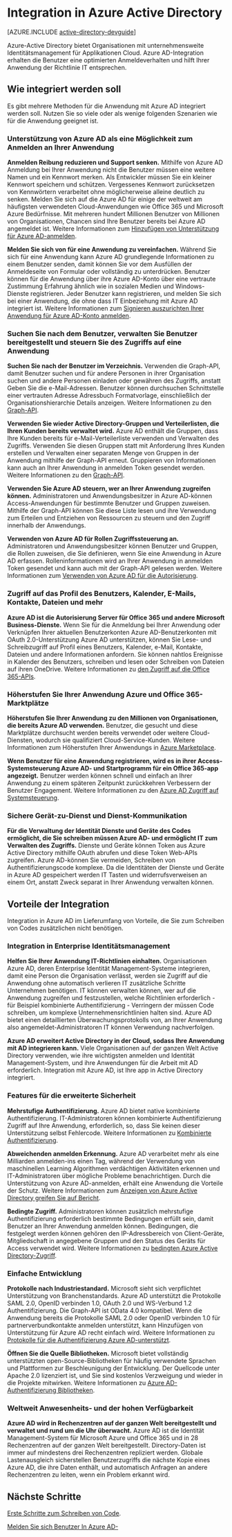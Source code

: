 <properties
   pageTitle="Vorgehensweise zur Integration mit Azure-Active Directory | Microsoft Azure"
   description="Ein Leitfaden zum Vorteile und Ressourcen für die Integration mit Azure Active Directory."
   services="active-directory"
   documentationCenter="dev-center-name"
   authors="bryanla"
   manager="mbaldwin"
   editor=""/>

<tags
   ms.service="active-directory"
   ms.devlang="na"
   ms.topic="article"
   ms.tgt_pltfrm="na"
   ms.workload="identity"
   ms.date="09/16/2016"
   ms.author="mbaldwin"/>

# <a name="integrating-with-azure-active-directory"></a>Integration in Azure Active Directory

[AZURE.INCLUDE [active-directory-devguide](../../../includes/active-directory-devguide.md)]

Azure-Active Directory bietet Organisationen mit unternehmensweite Identitätsmanagement für Applikationen Cloud.  Azure AD-Integration erhalten die Benutzer eine optimierten Anmeldeverhalten und hilft Ihrer Anwendung der Richtlinie IT entsprechen.

## <a name="how-to-integrate"></a>Wie integriert werden soll

Es gibt mehrere Methoden für die Anwendung mit Azure AD integriert werden soll.  Nutzen Sie so viele oder als wenige folgenden Szenarien wie für die Anwendung geeignet ist.

### <a name="support-azure-ad-as-a-way-to-sign-in-to-your-application"></a>Unterstützung von Azure AD als eine Möglichkeit zum Anmelden an Ihrer Anwendung

**Anmelden Reibung reduzieren und Support senken.** Mithilfe von Azure AD Anmeldung bei Ihrer Anwendung nicht die Benutzer müssen eine weitere Namen und ein Kennwort merken.  Als Entwickler müssen Sie ein kleiner Kennwort speichern und schützen.  Vergessenes Kennwort zurücksetzen von Kennwörtern verarbeitet ohne möglicherweise alleine deutlich zu senken.  Melden Sie sich auf die Azure AD für einige der weltweit am häufigsten verwendeten Cloud-Anwendungen wie Office 365 und Microsoft Azure Bedürfnisse.  Mit mehreren hundert Millionen Benutzer von Millionen von Organisationen, Chancen sind Ihre Benutzer bereits bei Azure AD angemeldet ist.  Weitere Informationen zum [Hinzufügen von Unterstützung für Azure AD-anmelden](../active-directory-authentication-scenarios.md).

**Melden Sie sich von für eine Anwendung zu vereinfachen.**  Während Sie sich für eine Anwendung kann Azure AD grundlegende Informationen zu einem Benutzer senden, damit können Sie vor dem Ausfüllen der Anmeldeseite von Formular oder vollständig zu unterdrücken.  Benutzer können für die Anwendung über ihre Azure AD-Konto über eine vertraute Zustimmung Erfahrung ähnlich wie in sozialen Medien und Windows-Dienste registrieren.  Jeder Benutzer kann registrieren, und melden Sie sich bei einer Anwendung, die ohne dass IT Einbeziehung mit Azure AD integriert ist.  Weitere Informationen zum [Signieren auszurichten Ihrer Anwendung für Azure AD-Konto anmelden](../../app-service-mobile/app-service-mobile-how-to-configure-active-directory-authentication.md).

### <a name="browse-for-users-manage-user-provisioning-and-control-access-to-your-application"></a>Suchen Sie nach dem Benutzer, verwalten Sie Benutzer bereitgestellt und steuern Sie des Zugriffs auf eine Anwendung

**Suchen Sie nach der Benutzer im Verzeichnis.**  Verwenden die Graph-API, damit Benutzer suchen und für andere Personen in ihrer Organisation suchen und andere Personen einladen oder gewähren des Zugriffs, anstatt Geben Sie die e-Mail-Adressen.  Benutzer können durchsuchen Schnittstelle einer vertrauten Adresse Adressbuch Formatvorlage, einschließlich der Organisationshierarchie Details anzeigen.  Weitere Informationen zu den [Graph-API](../active-directory-graph-api.md).

**Verwenden Sie wieder Active Directory-Gruppen und Verteilerlisten, die Ihren Kunden bereits verwaltet wird.**  Azure AD enthält die Gruppen, dass Ihre Kunden bereits für e-Mail-Verteilerliste verwenden und Verwalten des Zugriffs.  Verwenden Sie diesen Gruppen statt mit Anforderung Ihres Kunden erstellen und Verwalten einer separaten Menge von Gruppen in der Anwendung mithilfe der Graph-API erneut.  Gruppieren von Informationen kann auch an Ihrer Anwendung in anmelden Token gesendet werden.  Weitere Informationen zu den [Graph-API](../active-directory-graph-api.md).

**Verwenden Sie Azure AD steuern, wer an Ihrer Anwendung zugreifen können.**  Administratoren und Anwendungsbesitzer in Azure AD-können Access-Anwendungen für bestimmte Benutzer und Gruppen zuweisen.  Mithilfe der Graph-API können Sie diese Liste lesen und ihre Verwendung zum Erteilen und Entziehen von Ressourcen zu steuern und den Zugriff innerhalb der Anwendungs.

**Verwenden von Azure AD für Rollen Zugriffssteuerung an.**  Administratoren und Anwendungsbesitzer können Benutzer und Gruppen, die Rollen zuweisen, die Sie definieren, wenn Sie eine Anwendung in Azure AD erfassen.  Rolleninformationen wird an Ihrer Anwendung in anmelden Token gesendet und kann auch mit der Graph-API gelesen werden.  Weitere Informationen zum [Verwenden von Azure AD für die Autorisierung](http://blogs.technet.com/b/ad/archive/2014/12/18/azure-active-directory-now-with-group-claims-and-application-roles.aspx).

### <a name="get-access-to-users-profile-calendar-email-contacts-files-and-more"></a>Zugriff auf das Profil des Benutzers, Kalender, E-Mails, Kontakte, Dateien und mehr

**Azure AD ist die Autorisierung Server für Office 365 und andere Microsoft Business-Dienste.**  Wenn Sie für die Anmeldung bei Ihrer Anwendung oder Verknüpfen Ihrer aktuellen Benutzerkonten Azure AD-Benutzerkonten mit OAuth 2.0-Unterstützung Azure AD unterstützen, können Sie Lese- und Schreibzugriff auf Profil eines Benutzers, Kalender, e-Mail, Kontakte, Dateien und andere Informationen anfordern.  Sie können nahtlos Ereignisse in Kalender des Benutzers, schreiben und lesen oder Schreiben von Dateien auf ihren OneDrive.  Weitere Informationen zu [den Zugriff auf die Office 365-APIs](https://msdn.microsoft.com/office/office365/howto/platform-development-overview).

### <a name="promote-your-application-in-the-azure-and-office-365-marketplaces"></a>Höherstufen Sie Ihrer Anwendung Azure und Office 365-Marktplätze

**Höherstufen Sie Ihrer Anwendung zu den Millionen von Organisationen, die bereits Azure AD verwenden.**  Benutzer, die gesucht und diese Marktplätze durchsucht werden bereits verwendet oder weitere Cloud-Diensten, wodurch sie qualifiziert Cloud-Service-Kunden.  Weitere Informationen zum Höherstufen Ihrer Anwendungs in [Azure Marketplace](https://azure.microsoft.com/marketplace/partner-program/).

**Wenn Benutzer für eine Anwendung registrieren, wird es in ihrer Access-Systemsteuerung Azure AD- und Startprogramm für ein Office 365-app angezeigt.**  Benutzer werden können schnell und einfach an Ihrer Anwendung zu einem späteren Zeitpunkt zurückkehren Verbessern der Benutzer Engagement.  Weitere Informationen zu den [Azure AD Zugriff auf Systemsteuerung](../active-directory-saas-access-panel-introduction.md).

### <a name="secure-device-to-service-and-service-to-service-communication"></a>Sichere Gerät-zu-Dienst und Dienst-Kommunikation

**Für die Verwaltung der Identität Dienste und Geräte des Codes ermöglicht, die Sie schreiben müssen Azure AD- und ermöglicht IT zum Verwalten des Zugriffs.**  Dienste und Geräte können Token aus Azure Active Directory mithilfe OAuth abrufen und diese Token Web-APIs zugreifen.  Azure AD-können Sie vermeiden, Schreiben von Authentifizierungscode komplexe.  Da die Identitäten der Dienste und Geräte in Azure AD gespeichert werden IT Tasten und widerrufsverweisen an einem Ort, anstatt Zweck separat in Ihrer Anwendung verwalten können.

## <a name="benefits-of-integration"></a>Vorteile der Integration

Integration in Azure AD im Lieferumfang von Vorteile, die Sie zum Schreiben von Codes zusätzlichen nicht benötigen.

### <a name="integration-with-enterprise-identity-management"></a>Integration in Enterprise Identitätsmanagement

**Helfen Sie Ihrer Anwendung IT-Richtlinien einhalten.**  Organisationen Azure AD, deren Enterprise Identität Management-Systeme integrieren, damit eine Person die Organisation verlässt, werden sie Zugriff auf die Anwendung ohne automatisch verlieren IT zusätzliche Schritte Unternehmen benötigen.  IT können verwalten können, wer auf die Anwendung zugreifen und festzustellen, welche Richtlinien erforderlich - für Beispiel kombinierte Authentifizierung - Verringern der müssen Code schreiben, um komplexe Unternehmensrichtlinien halten sind.  Azure AD bietet einen detaillierten Überwachungsprotokolls von, an Ihrer Anwendung also angemeldet-Administratoren IT können Verwendung nachverfolgen.

**Azure AD erweitert Active Directory in der Cloud, sodass Ihre Anwendung mit AD integrieren kann.**  Viele Organisationen auf der ganzen Welt Active Directory verwenden, wie ihre wichtigsten anmelden und Identität Management-System, und ihre Anwendungen für die Arbeit mit AD erforderlich.  Integration mit Azure AD, ist Ihre app in Active Directory integriert.

### <a name="advanced-security-features"></a>Features für die erweiterte Sicherheit

**Mehrstufige Authentifizierung.**  Azure AD bietet native kombinierte Authentifizierung.  IT-Administratoren können kombinierte Authentifizierung Zugriff auf Ihre Anwendung, erforderlich, so, dass Sie keinen dieser Unterstützung selbst Fehlercode.  Weitere Informationen zu [Kombinierte Authentifizierung](https://azure.microsoft.com/documentation/services/multi-factor-authentication/).

**Abweichenden anmelden Erkennung.**  Azure AD verarbeitet mehr als eine Milliarden anmelden-ins einen Tag, während der Verwendung von maschinellen Learning Algorithmen verdächtigen Aktivitäten erkennen und IT-Administratoren über mögliche Probleme benachrichtigen.  Durch die Unterstützung von Azure AD-anmelden, erhält eine Anwendung die Vorteile der Schutz. Weitere Informationen zum [Anzeigen von Azure Active Directory greifen Sie auf Bericht](../active-directory-view-access-usage-reports.md).

**Bedingte Zugriff.**  Administratoren können zusätzlich mehrstufige Authentifizierung erforderlich bestimmte Bedingungen erfüllt sein, damit Benutzer an Ihrer Anwendung anmelden können.  Bedingungen, die festgelegt werden können gehören den IP-Adressbereich von Client-Geräte, Mitgliedschaft in angegebene Gruppen und den Status des Geräts für Access verwendet wird.  Weitere Informationen zu [bedingten Azure Active Directory-Zugriff](../active-directory-conditional-access.md).

### <a name="easy-development"></a>Einfache Entwicklung

**Protokolle nach Industriestandard.**  Microsoft sieht sich verpflichtet Unterstützung von Branchenstandards.  Azure AD unterstützt die Protokolle SAML 2.0, OpenID verbinden 1.0, OAuth 2.0 und WS-Verbund 1.2 Authentifizierung.  Die Graph-API ist OData 4.0 kompatibel.  Wenn die Anwendung bereits die Protokolle SAML 2.0 oder OpenID verbinden 1.0 für partnerverbundkontakte anmelden unterstützt, kann Hinzufügen von Unterstützung für Azure AD recht einfach wird.  Weitere Informationen zu [Protokolle für die Authentifizierung Azure AD-unterstützt](../active-directory-authentication-protocols.md).

**Öffnen Sie die Quelle Bibliotheken.**  Microsoft bietet vollständig unterstützten open-Source-Bibliotheken für häufig verwendete Sprachen und Plattformen zur Beschleunigung der Entwicklung.  Der Quellcode unter Apache 2.0 lizenziert ist, und Sie sind kostenlos Verzweigung und wieder in die Projekte mitwirken.  Weitere Informationen zu [Azure AD-Authentifizierung Bibliotheken](../active-directory-authentication-libraries.md).

### <a name="worldwide-presence-and-high-availability"></a>Weltweit Anwesenheits- und der hohen Verfügbarkeit

**Azure AD wird in Rechenzentren auf der ganzen Welt bereitgestellt und verwaltet und rund um die Uhr überwacht.**  Azure AD ist die Identität Management-System für Microsoft Azure und Office 365 und in 28 Rechenzentren auf der ganzen Welt bereitgestellt.  Directory-Daten ist immer auf mindestens drei Rechenzentren repliziert werden.  Globale Lastenausgleich sicherstellen Benutzerzugriffs die nächste Kopie eines Azure AD, die ihre Daten enthält, und automatisch Anfragen an andere Rechenzentren zu leiten, wenn ein Problem erkannt wird.

## <a name="next-steps"></a>Nächste Schritte

[Erste Schritte zum Schreiben von Code](../active-directory-developers-guide.md#getting-started).

[Melden Sie sich Benutzer In Azure AD-](../active-directory-authentication-scenarios.md)
